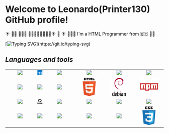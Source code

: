 
<h1 align="left">
  Welcome to Leonardo(Printer130) GitHub profile!
</h1>

☀️ 🍕🐀 🏋🏾‍♂️ 💖🌌🌌🏋🏾‍♂️🍕🐀☀️ 🍕 ☀️ 🏋🏾‍♂️
I'm a HTML Programmer from 🇧🇴 🙌🏼

[![Typing SVG](https://readme-typing-svg.demolab.com?font=Fira+Code&pause=1000&color=BB66FF&background=F1F1F100&multiline=true&width=435&lines=The+Stars+shine+for+you.)](https://git.io/typing-svg)

<h2 align='left'><i>Languages ​​and tools</i></h2>
<table width="100" align="center">
<tr>
    <td align='center' width="190">
        <img src="https://github.com/abranhe/programming-languages-logos/blob/master/src/javascript/javascript.svg" width="60">
    </td>
	<td align='center'>
        <img src="https://raw.githubusercontent.com/devicons/devicon/master/icons/typescript/typescript-original.svg" width="60">
    </td>
      <td align='center' width="190" >
        <img src="https://res.cloudinary.com/djc1umong/image/upload/v1667599843/express-js-tutorial_yymhdd.webp" width="60">
    </td>
     <td align='center' width="190">
        <img src="https://github.com/detain/svg-logos/blob/master/svg/git.svg" width="60">
    </td>
    <td align='center'>
        <img src="https://www.vectorlogo.zone/logos/nodejs/nodejs-ar21.svg">
    </td>
     <td align='center' width="190">
        <img src="https://raw.githubusercontent.com/jmnote/z-icons/master/svg/bash.svg" width="60">
    </td>
</tr>
 

<tr>
    <td align='center'>
        <img src="https://www.vectorlogo.zone/logos/mongodb/mongodb-ar21.svg">
    </td>
    <td align='center'>
        <img src="https://raw.githubusercontent.com/sammwyy/sammwyy/master/skills/mysql.png" height="60"wifth="60">
    </td>
    <td align='center'>
        <img src="https://github.com/bestofjs/bestofjs-webui/blob/master/public/logos/vscode.svg" width="60">
    </td>
   <td align='center' width="190">
        <img src="https://raw.githubusercontent.com/devicons/devicon/master/icons/html5/html5-original-wordmark.svg" width="60">
    </td>
	<td align='center' width="190">
        <img src="https://raw.githubusercontent.com/devicons/devicon/9f4f5cdb393299a81125eb5127929ea7bfe42889/icons/debian/debian-original-wordmark.svg" width="60">
    </td>
	<td align='center'>
        <img src="https://raw.githubusercontent.com/devicons/devicon/master/icons/npm/npm-original-wordmark.svg" width="60">
    </td>
</tr>

<tr>
    <td align='center'>
        <img src="https://res.cloudinary.com/djc1umong/image/upload/v1666219360/azure-services_ba0k7l.png">
    </td>
    <td align='center'>
        <img src="https://raw.githubusercontent.com/devicons/devicon/master/icons/github/github-original-wordmark.svg" width="60">
    </td>
    <td align='center'>
        <img src="https://cdn.freebiesupply.com/logos/large/2x/graphql-logo-png-transparent.png">
    </td>
    <td align='center'>
        <img src="https://seeklogo.com/images/N/nestjs-logo-09342F76C0-seeklogo.com.png">
    </td>
    <td align='center'>
        <img src="https://logos-download.com/wp-content/uploads/2016/09/Docker_logo.png">
    </td>
    <td align='center'>
        <img src="https://seeklogo.com/images/N/next-js-logo-7929BCD36F-seeklogo.com.png">
    </td>
</tr>
<tr>
    <td align='center'>
        <img src="https://i.pinimg.com/474x/74/4e/0e/744e0e6e7590e3a4c5269f906cf02430--building-apps-an-app.jpg">
    </td>
     <td align='center'>
        <img src="https://react-etc.net/files/2016-06/apollo.png">
    </td>
     <td align='center'>
        <img src="https://react-etc.net/files/2016-06/apollo.png">
    </td>
     <td align='center'>
        <img src="https://codekitapp.com/images/help/free-tailwind-icon@2x.png">
    </td>
    <td align='center'>
        <img src="https://lxspandora.gallerycdn.vsassets.io/extensions/lxspandora/vscode-styled-components-snippets/1.0.2/1506443337800/Microsoft.VisualStudio.Services.Icons.Default">
    </td>
    <td align='center' width="190" >
        <img src="https://raw.githubusercontent.com/devicons/devicon/0d6c64dbbf311879f7d563bfc3ccf559f9ed111c/icons/css3/css3-original-wordmark.svg" width="60">
    </td>
</tr>

</table>


